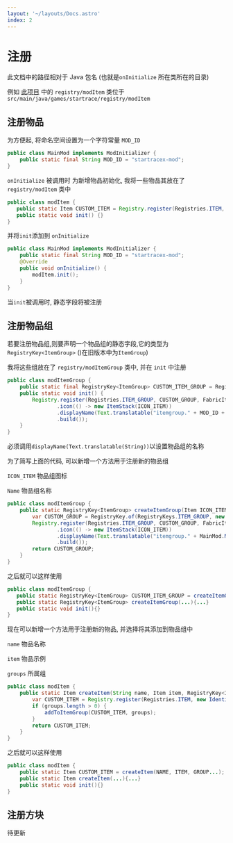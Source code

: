 ```yaml
---
layout: '~/layouts/Docs.astro'
index: 2
---
```


# 注册

此文档中的路径相对于 Java 包名 (也就是`onInitialize` 所在类所在的目录)

例如 [此项目](https://github.com/startracex/mc) 中的 `registry/modItem` 类位于 `src/main/java/games/startrace/registry/modItem`

## 注册物品

为方便起, 将命名空间设置为一个字符常量 `MOD_ID`

```java
public class MainMod implements ModInitializer {
    public static final String MOD_ID = "startracex-mod";
}
```

`onInitialize` 被调用时 为新增物品初始化, 我将一些物品其放在了 `registry/modItem` 类中

```java
public class modItem {
   public static Item CUSTOM_ITEM = Registry.register(Registries.ITEM, new Identifier(MOD_ID, NAME), item);
   public static void init() {}
}
```
并将`init`添加到 `onInitialize`
   
```java
public class MainMod implements ModInitializer {
    public static final String MOD_ID = "startracex-mod";
    @Override
    public void onInitialize() {
        modItem.init();
    }
}
```
当`init`被调用时, 静态字段将被注册


## 注册物品组

若要注册物品组,则要声明一个物品组的静态字段,它的类型为`RegistryKey<ItemGroup>` ()在旧版本中为`ItemGroup`)

我将这些组放在了 `registry/modItemGroup` 类中, 并在 `init` 中注册

```java
public class modItemGroup {
    public static final RegistryKey<ItemGroup> CUSTOM_ITEM_GROUP = RegistryKey.of(RegistryKeys.ITEM_GROUP, new Identifier(MainMod.MOD_ID, extraName));
    public static void init() {
        Registry.register(Registries.ITEM_GROUP, CUSTOM_GROUP, FabricItemGroup.builder()
                .icon(() -> new ItemStack(ICON_ITEM))
                .displayName(Text.translatable("itemgroup." + MOD_ID + ".NAME"))
                .build());
    }
}
```
必须调用`displayName(Text.translatable(String))`以设置物品组的名称

为了简写上面的代码, 可以新增一个方法用于注册新的物品组

`ICON_ITEM` 物品组图标

`Name` 物品组名称

```java
public class modItemGroup {
    public static RegistryKey<ItemGroup> createItemGroup(Item ICON_ITEM, String Name) {
        var CUSTOM_GROUP = RegistryKey.of(RegistryKeys.ITEM_GROUP, new Identifier(MainMod.MOD_ID, Name));
        Registry.register(Registries.ITEM_GROUP, CUSTOM_GROUP, FabricItemGroup.builder()
                .icon(() -> new ItemStack(ICON_ITEM))
                .displayName(Text.translatable("itemgroup." + MainMod.MOD_ID + "." + Name))
                .build());
        return CUSTOM_GROUP;
    }
}
```

之后就可以这样使用
   
```java
public class modItemGroup {
   public static RegistryKey<ItemGroup> CUSTOM_ITEM_GROUP = createItemGroup(ITEM, NAME);
   public static RegistryKey<ItemGroup> createItemGroup(...){...}
   public static void init(){}
}
```

现在可以新增一个方法用于注册新的物品, 并选择将其添加到物品组中

`name` 物品名称

`item` 物品示例

`groups` 所属组

```java
public class modItem {
    public static Item createItem(String name, Item item, RegistryKey<ItemGroup>... groups) {
        var CUSTOM_ITEM = Registry.register(Registries.ITEM, new Identifier(MOD_ID, name), item);
        if (groups.length > 0) {
            addToItemGroup(CUSTOM_ITEM, groups);
        }
        return CUSTOM_ITEM;
    }
}
```

之后就可以这样使用

```java
public class modItem {
    public static Item CUSTOM_ITEM = createItem(NAME, ITEM, GROUP...);
    public static Item createItem(...){...}
    public static void init(){}
}
```

## 注册方块

待更新